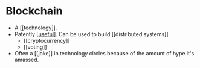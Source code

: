 # Blockchain

- A [[technology]].
- Patently [[useful]]. Can be used to build [[distributed systems]].
  - [[cryptocurrency]]
  - [[voting]]
- Often a [[joke]] in technology circles because of the amount of hype it's amassed.


[//begin]: # "Autogenerated link references for markdown compatibility"
[useful]: useful "Useful"
[//end]: # "Autogenerated link references"